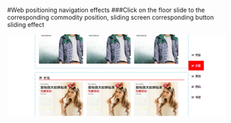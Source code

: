 #Web positioning navigation effects
###Click on the floor slide to the corresponding commodity position, sliding screen corresponding button sliding effect

![](https://github.com/onlyhappy/Demo/blob/master/Web%20positioning%20navigation%20effects/images/dianshang.png)